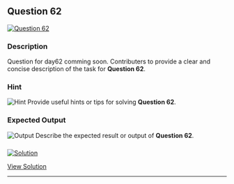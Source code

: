 


## Question 62
<a href="https://github.com/alishgosai/Javascript-Exercise-and-Solutions/blob/master/questions/Question62.md" target="_blank">
  <img src="https://img.shields.io/badge/Question-62-purple?style=for-the-badge&logoSize=60" alt="Question 62">
</a>

### **Description**
Question for day62 comming soon.
Contributers to provide a clear and concise description of the task for **Question 62**.

### **Hint**
![Hint](https://img.shields.io/badge/Hint:-blue)
Provide useful hints or tips for solving **Question 62**.

### **Expected Output**
![Output](https://img.shields.io/badge/Output:-blue)
Describe the expected result or output of **Question 62**.

### <a href="https://github.com/alishgosai/Javascript-Exercise-and-Solutions/blob/master/solutions/Solution62.js" target="_blank">
  <img src="https://img.shields.io/badge/Solution-1f8e00?style=for-the-badge&logo=solution&logoColor=white" alt="Solution">
</a>

<a href="https://github.com/alishgosai/Javascript-Exercise-and-Solutions/blob/master/solutions/Solution62.js" target="_blank">View Solution</a>

---

